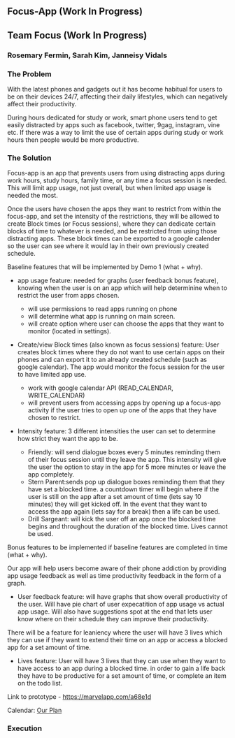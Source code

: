 
## **Focus-App (Work In Progress)**  
## **Team Focus (Work In Progress)**  
### **Rosemary Fermin, Sarah Kim, Janneisy Vidals**  

### The Problem 

 With the latest phones and gadgets out it has become habitual for users to be on their devices 24/7, affecting their daily lifestyles, which can negatively affect their productivity.
 
 During hours dedicated for study or work, smart phone users tend to get easily distracted by apps such as facebook, twitter, 9gag, instagram, vine etc. If there was a way to limit the use of certain apps during study or work hours then people would be more productive.

### The Solution 

Focus-app is an app that prevents users from using distracting apps during work hours, study hours, family time, or any time a focus session is needed. This will limit app usage, not just overall, but when limited app usage is needed the most.

Once the users have chosen the apps they want to restrict from within the focus-app, and set the intensity of the restrictions, they will be allowed to create Block times (or Focus sessions), where they can dedicate certain blocks of time to whatever is needed, and be restricted from using those distracting apps. These block times can be exported to a google calender so the user can see where it would lay in their own previously created schedule. 

Baseline features that will be implemented by Demo 1 (what + why).

 - app usage feature: needed for graphs (user feedback bonus feature), knowing when the user is on an app which will help determinine when to restrict the user from apps chosen.
      - will use permissions to read apps running on phone
      - will determine what app is running on main screen.
      - will create option where user can choose the apps that they want to monitor (located in settings).

 - Create/view Block times (also known as focus sessions) feature: User creates block times where they do not want to use certain apps on their phones and can export it to an already created schedule (such as google calendar). The app would monitor the focus session for the user to have limited app use. 
      - work with google calendar API (READ_CALENDAR, WRITE_CALENDAR)
      - will prevent users from accessing apps by opening up a focus-app activity if the user tries to open up one of the apps that they have chosen to restrict.

 - Intensity feature: 3 different intensities the user can set to determine how strict they want the app to be. 
      - Friendly: will send dialogue boxes every 5 minutes reminding them of their focus session until they leave the app. This intensity will give the user the option to stay in the app for 5 more minutes or leave the app completely.
      - Stern Parent:sends pop up dialogue boxes reminding them that they have set a blocked time. a countdown timer will begin where if the user is still on the app after a set amount of time (lets say 10 minutes) they  will get kicked off. In the event that they want to access the app again (lets say for a break) then a life can be used.
      - Drill Sargeant: will kick the user off an app once the blocked time begins and throughout the duration of the blocked time. Lives cannot be used.



Bonus features to be implemented if baseline features are completed in time (what + why).

Our app will help users become aware of their phone addiction by providing app usage feedback as well as time productivity feedback in the form of a graph.
 - User feedback feature: will have graphs that show overall productivity of the user. Will have pie chart of user expecatition of app usage vs actual app usage. Will also have suggestions spot at the end that lets user know where on their schedule they can improve their productivity.

There will be a feature for leaniency where the user will have 3 lives which they can use if they want to extend their time on an app or access a blocked app for a set amount of time. 
 - Lives feature: User will have 3 lives that they can use when they want to have access to an app during a blocked time. in order to gain a life back they have to be productive for a set amount of time, or complete an item on the todo list.


Link to prototype - https://marvelapp.com/a68e1d

Calendar: [Our Plan](https://docs.google.com/spreadsheets/d/1Isf0rzBKea51_oCpqVm4BFuMQTYg3UlZRxgnZ152I_c/edit?usp=sharing)

### Execution


